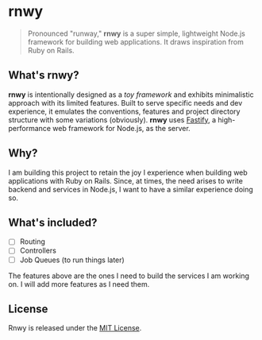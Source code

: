 # rnwy

> Pronounced "runway," **rnwy** is a super simple, lightweight Node.js framework for building web applications. It draws inspiration from Ruby on Rails.

## What's rnwy?

**rnwy** is intentionally designed as a _toy framework_ and exhibits minimalistic approach with its limited features. Built to serve specific needs and dev experience, it emulates the conventions, features and project directory structure with some variations (obviously). **rnwy** uses [Fastify](https://www.fastify.io/), a high-performance web framework for Node.js, as the server.

## Why?

I am building this project to retain the joy I experience when building web applications with Ruby on Rails. Since, at times, the need arises to write backend and services in Node.js, I want to have a similar experience doing so.

## What's included?

- [ ] Routing
- [ ] Controllers
- [ ] Job Queues (to run things later)

The features above are the ones I need to build the services I am working on. I will add more features as I need them.

## License

Rnwy is released under the [MIT License](http://www.opensource.org/licenses/MIT).
